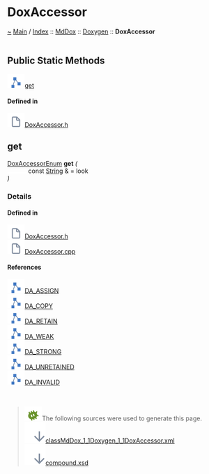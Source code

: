 <a id="doxaccessor"></a>
<h1>DoxAccessor</h1>
<a id="classMdDox_1_1Doxygen_1_1DoxAccessor"></a>
<a id="mddoxdoxygendoxaccessor"></a>
<a href="https://github.com/CharlesCarley/MdDox">~</a>
<a href="indexpage.md#main">Main</a>
<span class="inline-text">/</span>
<a href="index.md#index">Index</a>
<span class="inline-text">::</span>
<a href="namespaceMdDox.md#mddox">MdDox</a>
<span class="inline-text">::</span>
<a href="namespaceMdDox_1_1Doxygen.md#doxygen">Doxygen</a>
<span class="inline-text">::</span>
<span class="bold-text"><b>DoxAccessor</b></span>
<br/>
<br/>
<a id="public-static-methods"></a>
<h2>Public Static Methods</h2>
<span class="icon-list-item"><a href="#get" class="icon-list-item"><img src="../images/class24px.svg" class="icon-list-item"/><span class="icon-list-item">get</span>
</a>
</span>
<br/>
<a id="defined-in"></a>
<h4>Defined in</h4>
<span class="icon-list-item"><a href="https://github.com/CharlesCarley/MdDox/blob/master/Tools/Doxygen/DoxAccessor.h#L76" class="icon-list-item"><img src="../images/file24px.svg" class="icon-list-item"/><span class="icon-list-item">DoxAccessor.h</span>
</a>
</span>
<br/>
<a id="get"></a>
<h2>get</h2>
<a href="namespaceMdDox_1_1Doxygen.md#doxaccessorenum">DoxAccessorEnum</a>
<span class="bold-text"><b>get</b></span>
<span class="italic-text"><i>(</i></span>
<div class="paragraph">
<span class="paragraph"><img src="../images/horSpace24px.svg"/><span class="inline-text">const </span>
<a href="namespaceMdDox.md#string">String</a>
<span class="inline-text"> &amp;</span>
<span class="inline-text"> = </span>
<span class="inline-text">look</span>
</span>
</div>
<span class="italic-text"><i>)</i></span>
<a id="details"></a>
<h3>Details</h3>
<a id="defined-in"></a>
<h4>Defined in</h4>
<span class="icon-list-item"><a href="https://github.com/CharlesCarley/MdDox/blob/master/Tools/Doxygen/DoxAccessor.h#L78" class="icon-list-item"><img src="../images/file24px.svg" class="icon-list-item"/><span class="icon-list-item">DoxAccessor.h</span>
</a>
</span>
<br/>
<span class="icon-list-item"><a href="https://github.com/CharlesCarley/MdDox/blob/master/Tools/Doxygen/DoxAccessor.cpp#L30" class="icon-list-item"><img src="../images/file24px.svg" class="icon-list-item"/><span class="icon-list-item">DoxAccessor.cpp</span>
</a>
</span>
<br/>
<a id="references"></a>
<h4>References</h4>
<span class="icon-list-item"><a href="namespaceMdDox_1_1Doxygen.md#da_assign" class="icon-list-item"><img src="../images/class24px.svg" class="icon-list-item"/><span class="icon-list-item">DA_ASSIGN</span>
</a>
</span>
<br/>
<span class="icon-list-item"><a href="namespaceMdDox_1_1Doxygen.md#da_copy" class="icon-list-item"><img src="../images/class24px.svg" class="icon-list-item"/><span class="icon-list-item">DA_COPY</span>
</a>
</span>
<br/>
<span class="icon-list-item"><a href="namespaceMdDox_1_1Doxygen.md#da_retain" class="icon-list-item"><img src="../images/class24px.svg" class="icon-list-item"/><span class="icon-list-item">DA_RETAIN</span>
</a>
</span>
<br/>
<span class="icon-list-item"><a href="namespaceMdDox_1_1Doxygen.md#da_weak" class="icon-list-item"><img src="../images/class24px.svg" class="icon-list-item"/><span class="icon-list-item">DA_WEAK</span>
</a>
</span>
<br/>
<span class="icon-list-item"><a href="namespaceMdDox_1_1Doxygen.md#da_strong" class="icon-list-item"><img src="../images/class24px.svg" class="icon-list-item"/><span class="icon-list-item">DA_STRONG</span>
</a>
</span>
<br/>
<span class="icon-list-item"><a href="namespaceMdDox_1_1Doxygen.md#da_unretained" class="icon-list-item"><img src="../images/class24px.svg" class="icon-list-item"/><span class="icon-list-item">DA_UNRETAINED</span>
</a>
</span>
<br/>
<span class="icon-list-item"><a href="namespaceMdDox_1_1Doxygen.md#da_invalid" class="icon-list-item"><img src="../images/class24px.svg" class="icon-list-item"/><span class="icon-list-item">DA_INVALID</span>
</a>
</span>
<br/>
<br/>
<br/>
<blockquote>
<img src="../images/debug24px.svg"/><span class="inline-text">The following sources were used to generate this page.</span>
<br/>
<span class="icon-list-item"><a href="../xml/classMdDox_1_1Doxygen_1_1DoxAccessor.xml#L1" class="icon-list-item"><img src="../images/lookInside24px.svg" class="icon-list-item"/><span class="icon-list-item">classMdDox_1_1Doxygen_1_1DoxAccessor.xml</span>
</a>
</span>
<br/>
<span class="icon-list-item"><a href="../xml/compound.xsd#L1" class="icon-list-item"><img src="../images/lookInside24px.svg" class="icon-list-item"/><span class="icon-list-item">compound.xsd</span>
</a>
</span>
</blockquote>
</div>
</div>
</body>
</html>
